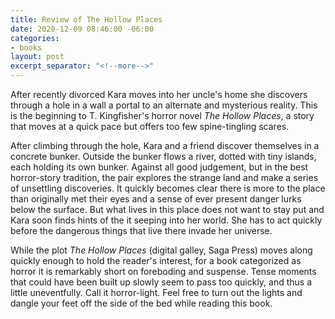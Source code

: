 ```yaml
---
title: Review of The Hollow Places
date: 2020-12-09 08:46:00 -06:00
categories:
- books
layout: post
excerpt_separator: "<!--more-->"
---
```


After recently divorced Kara moves into her uncle's home she discovers through a hole in a wall a portal to an alternate and mysterious reality. This is the beginning to T. Kingfisher's horror novel *The Hollow Places*, a story that moves at a quick pace but offers too few spine-tingling scares.<!--more-->

After climbing through the hole, Kara and a friend discover themselves in a concrete bunker. Outside the bunker flows a river, dotted with tiny islands, each holding its own bunker. Against all good judgement, but in the best horror-story tradition, the pair explores the strange land and make a series of unsettling discoveries. It quickly becomes clear there is more to the place than originally met their eyes and a sense of ever present danger lurks below the surface. But what lives in this place does not want to stay put and Kara soon finds hints of the it seeping into her world. She has to act quickly before the dangerous things that live there invade her universe.

While the plot *The Hollow Places* (digital galley, Saga Press) moves along quickly enough to hold the reader's interest, for a book categorized as horror it is remarkably short on foreboding and suspense. Tense moments that could have been built up slowly seem to pass too quickly, and thus a little uneventfully. Call it horror-light. Feel free to turn out the lights and dangle your feet off the side of the bed while reading this book.
